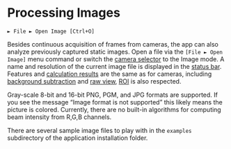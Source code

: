 # Processing Images

```
► File ► Open Image [Ctrl+O]
```

Besides continuous acquisition of frames from cameras, the app can also analyze previously captured static images. Open a file via the `[File ► Open Image]` menu command or switch the [camera selector](./cam_selector.md) to the Image mode. A name and resolution of the current image file is displayed in the [status bar](./status_bar.md). Features and [calculation results](./results_table.md) are the same as for cameras, including [background subtraction](./cam_settings_bgnd.md) and [raw view](./raw_view.md), [ROI](./cam_settings_roi.md) is also respected.

Gray-scale 8-bit and 16-bit PNG, PGM, and JPG formats are supported. If you see the message “Image format is not supported” this likely means the picture is colored. Currently, there are no built-in algorithms for computing beam intensity from R,G,B channels.

There are several sample image files to play with in the `examples` subdirectory of the application installation folder.

&nbsp;
